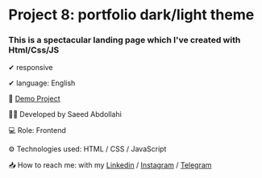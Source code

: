 # Project 8: portfolio dark/light theme

### This is a spectacular landing page which I've created with Html/Css/JS


✔ responsive 

✔ language: English





🔗 [Demo Project](https://saeeddev-ir.github.io/portfolio-dark-light-theme/)

👨‍💻 Developed by Saeed Abdollahi

💻 Role: Frontend

⚙ Technologies used: HTML / CSS / JavaScript

📥 How to reach me: with my [Linkedin](https://www.linkedin.com/in/saeeddev-ir) / [Instagram](https://instagram.com/saeeddev_ir) / [Telegram](https://t.me/saeeddev_ir)

